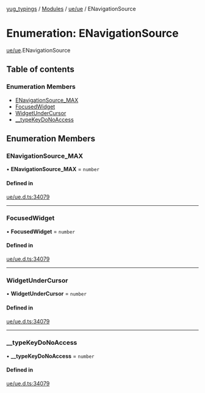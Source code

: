 [yug_typings](../README.md) / [Modules](../modules.md) / [ue/ue](../modules/ue_ue.md) / ENavigationSource

# Enumeration: ENavigationSource

[ue/ue](../modules/ue_ue.md).ENavigationSource

## Table of contents

### Enumeration Members

- [ENavigationSource\_MAX](ue_ue.ENavigationSource.md#enavigationsource_max)
- [FocusedWidget](ue_ue.ENavigationSource.md#focusedwidget)
- [WidgetUnderCursor](ue_ue.ENavigationSource.md#widgetundercursor)
- [\_\_typeKeyDoNoAccess](ue_ue.ENavigationSource.md#__typekeydonoaccess)

## Enumeration Members

### ENavigationSource\_MAX

• **ENavigationSource\_MAX** = `number`

#### Defined in

[ue/ue.d.ts:34079](https://github.com/YugMetaverse/yug_typings/blob/25cad34/ue/ue.d.ts#L34079)

___

### FocusedWidget

• **FocusedWidget** = `number`

#### Defined in

[ue/ue.d.ts:34079](https://github.com/YugMetaverse/yug_typings/blob/25cad34/ue/ue.d.ts#L34079)

___

### WidgetUnderCursor

• **WidgetUnderCursor** = `number`

#### Defined in

[ue/ue.d.ts:34079](https://github.com/YugMetaverse/yug_typings/blob/25cad34/ue/ue.d.ts#L34079)

___

### \_\_typeKeyDoNoAccess

• **\_\_typeKeyDoNoAccess** = `number`

#### Defined in

[ue/ue.d.ts:34079](https://github.com/YugMetaverse/yug_typings/blob/25cad34/ue/ue.d.ts#L34079)
